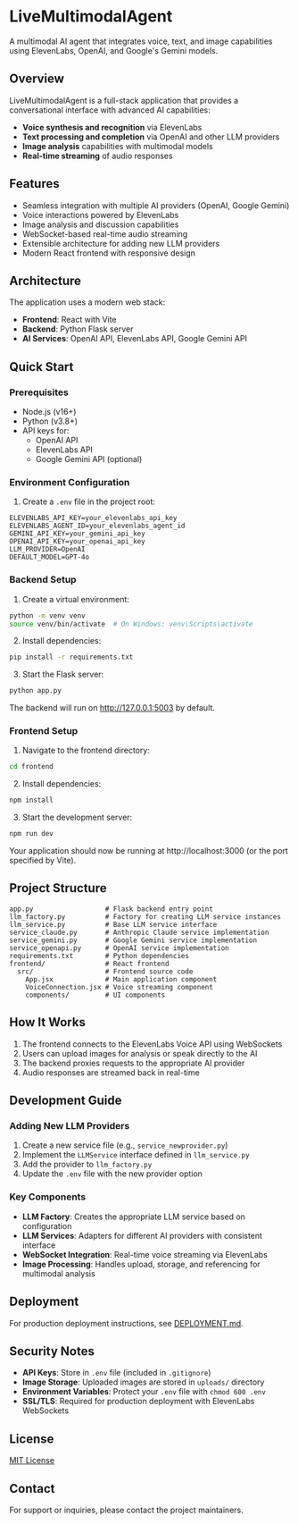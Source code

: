 # LiveMultimodalAgent

A multimodal AI agent that integrates voice, text, and image capabilities using ElevenLabs, OpenAI, and Google's Gemini models.

## Overview

LiveMultimodalAgent is a full-stack application that provides a conversational interface with advanced AI capabilities:

- **Voice synthesis and recognition** via ElevenLabs
- **Text processing and completion** via OpenAI and other LLM providers
- **Image analysis** capabilities with multimodal models
- **Real-time streaming** of audio responses

## Features

- Seamless integration with multiple AI providers (OpenAI, Google Gemini)
- Voice interactions powered by ElevenLabs
- Image analysis and discussion capabilities
- WebSocket-based real-time audio streaming
- Extensible architecture for adding new LLM providers
- Modern React frontend with responsive design

## Architecture

The application uses a modern web stack:

- **Frontend**: React with Vite
- **Backend**: Python Flask server
- **AI Services**: OpenAI API, ElevenLabs API, Google Gemini API

## Quick Start

### Prerequisites

- Node.js (v16+)
- Python (v3.8+)
- API keys for:
  - OpenAI API
  - ElevenLabs API 
  - Google Gemini API (optional)

### Environment Configuration

1. Create a `.env` file in the project root:

```
ELEVENLABS_API_KEY=your_elevenlabs_api_key
ELEVENLABS_AGENT_ID=your_elevenlabs_agent_id
GEMINI_API_KEY=your_gemini_api_key
OPENAI_API_KEY=your_openai_api_key
LLM_PROVIDER=OpenAI
DEFAULT_MODEL=GPT-4o
```

### Backend Setup

1. Create a virtual environment:
```bash
python -m venv venv
source venv/bin/activate  # On Windows: venv\Scripts\activate
```

2. Install dependencies:
```bash
pip install -r requirements.txt
```

3. Start the Flask server:
```bash
python app.py
```

The backend will run on http://127.0.0.1:5003 by default.

### Frontend Setup

1. Navigate to the frontend directory:
```bash
cd frontend
```

2. Install dependencies:
```bash
npm install
```

3. Start the development server:
```bash
npm run dev
```

Your application should now be running at http://localhost:3000 (or the port specified by Vite).

## Project Structure

```
app.py                  # Flask backend entry point
llm_factory.py          # Factory for creating LLM service instances
llm_service.py          # Base LLM service interface
service_claude.py       # Anthropic Claude service implementation
service_gemini.py       # Google Gemini service implementation
service_openapi.py      # OpenAI service implementation
requirements.txt        # Python dependencies
frontend/               # React frontend
  src/                  # Frontend source code
    App.jsx             # Main application component
    VoiceConnection.jsx # Voice streaming component
    components/         # UI components
```

## How It Works

1. The frontend connects to the ElevenLabs Voice API using WebSockets
2. Users can upload images for analysis or speak directly to the AI
3. The backend proxies requests to the appropriate AI provider
4. Audio responses are streamed back in real-time

## Development Guide

### Adding New LLM Providers

1. Create a new service file (e.g., `service_newprovider.py`)
2. Implement the `LLMService` interface defined in `llm_service.py`
3. Add the provider to `llm_factory.py`
4. Update the `.env` file with the new provider option

### Key Components

- **LLM Factory**: Creates the appropriate LLM service based on configuration
- **LLM Services**: Adapters for different AI providers with consistent interface
- **WebSocket Integration**: Real-time voice streaming via ElevenLabs
- **Image Processing**: Handles upload, storage, and referencing for multimodal analysis

## Deployment

For production deployment instructions, see [DEPLOYMENT.md](DEPLOYMENT.md).

## Security Notes

- **API Keys**: Store in `.env` file (included in `.gitignore`)
- **Image Storage**: Uploaded images are stored in `uploads/` directory
- **Environment Variables**: Protect your `.env` file with `chmod 600 .env`
- **SSL/TLS**: Required for production deployment with ElevenLabs WebSockets

## License

[MIT License](LICENSE)

## Contact

For support or inquiries, please contact the project maintainers.